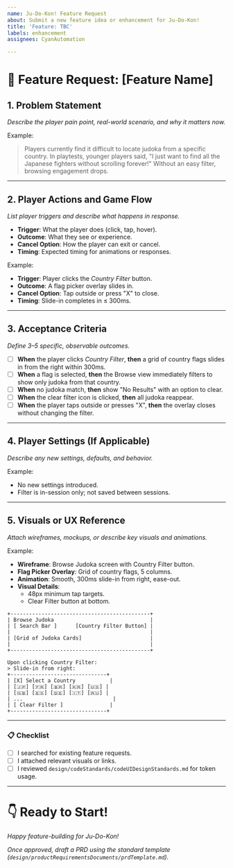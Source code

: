 ```yaml
---
name: Ju-Do-Kon! Feature Request
about: Submit a new feature idea or enhancement for Ju-Do-Kon!
title: 'Feature: TBC'
labels: enhancement
assignees: CyanAutomation

---
```


# 🌴 Feature Request: [Feature Name]

## 1. Problem Statement

_Describe the player pain point, real-world scenario, and why it matters now._

Example:

> Players currently find it difficult to locate judoka from a specific country. In playtests, younger players said, "I just want to find all the Japanese fighters without scrolling forever!" Without an easy filter, browsing engagement drops.

---

## 2. Player Actions and Game Flow

_List player triggers and describe what happens in response._

- **Trigger**: What the player does (click, tap, hover).
- **Outcome**: What they see or experience.
- **Cancel Option**: How the player can exit or cancel.
- **Timing**: Expected timing for animations or responses.

Example:

- **Trigger**: Player clicks the _Country Filter_ button.
- **Outcome**: A flag picker overlay slides in.
- **Cancel Option**: Tap outside or press "X" to close.
- **Timing**: Slide-in completes in ≤ 300ms.

---

## 3. Acceptance Criteria

_Define 3–5 specific, observable outcomes._

- [ ] **When** the player clicks _Country Filter_, **then** a grid of country flags slides in from the right within 300ms.
- [ ] **When** a flag is selected, **then** the Browse view immediately filters to show only judoka from that country.
- [ ] **When** no judoka match, **then** show "No Results" with an option to clear.
- [ ] **When** the clear filter icon is clicked, **then** all judoka reappear.
- [ ] **When** the player taps outside or presses "X", **then** the overlay closes without changing the filter.

---

## 4. Player Settings (If Applicable)

_Describe any new settings, defaults, and behavior._

Example:

- No new settings introduced.
- Filter is in-session only; not saved between sessions.

---

## 5. Visuals or UX Reference

_Attach wireframes, mockups, or describe key visuals and animations._

Example:

- **Wireframe**: Browse Judoka screen with Country Filter button.
- **Flag Picker Overlay**: Grid of country flags, 5 columns.
- **Animation**: Smooth, 300ms slide-in from right, ease-out.
- **Visual Details**:
  - 48px minimum tap targets.
  - Clear Filter button at bottom.

```
+---------------------------------------------+
| Browse Judoka                               |
| [ Search Bar ]      [Country Filter Button] |
|                                             |
| [Grid of Judoka Cards]                      |
|                                             |
+---------------------------------------------+

Upon clicking Country Filter:
> Slide-in from right:
+-------------------------------+
| [X] Select a Country           |
| [🇯🇵] [🇫🇷] [🇧🇷] [🇰🇷] [🇺🇸] |
| [🇬🇧] [🇪🇸] [🇩🇪] [🇮🇹] [🇷🇺] |
| ...                             |
| [ Clear Filter ]               |
+-------------------------------+
```

---

### 📋 Checklist
- [ ] I searched for existing feature requests.
- [ ] I attached relevant visuals or links.
- [ ] I reviewed `design/codeStandards/codeUIDesignStandards.md` for token usage.

---

# 👇 Ready to Start!

_Happy feature-building for Ju-Do-Kon!_

_Once approved, draft a PRD using the standard template (`design/productRequirementsDocuments/prdTemplate.md`)._
